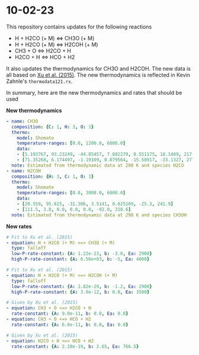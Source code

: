 
# 10-02-23

This repository contains updates for the following reactions
- H + H2CO (+ M) <=> CH3O (+ M)
- H + H2CO (+ M) <=> H2COH (+ M)
- CH3 + O <=> H2CO + H
- H2CO + H <=> HCO + H2

It also updates the thermodynamics for CH3O and H2COH. The new data is all based on [Xu et al. (2015)](https://doi.org/10.1021/acs.jpca.5b00553). The new thermodynamics is reflected in Kevin Zahnle's `thermodata121.rx`.

In summary, here are the new thermodynamics and rates that should be used

**New thermodynamics**

```yaml
- name: CH3O
  composition: {C: 1, H: 3, O: 1}
  thermo:
    model: Shomate
    temperature-ranges: [0.0, 1200.0, 6000.0]
    data:
    - [5.193767, 93.23249, -44.85457, 7.882279, 0.551175, 18.1409, 217.5163]
    - [71.35268, 6.174497, -1.19109, 0.079564, -15.58917, -33.1327, 277.368]
  note: Estimated from thermodynamic data at 298 K and species H2CO
- name: H2COH
  composition: {H: 3, C: 1, O: 1}
  thermo:
    model: Shomate
    temperature-ranges: [0.0, 3000.0, 6000.0]
    data:
    - [20.559, 95.615, -31.306, 3.5141, 0.025109, -25.3, 241.9]
    - [111.5, 3.0, 0.0, 0.0, 0.0, -92.0, 310.6]
  note: Estimated from thermodynamic data at 298 K and species CH3OH
```

**New rates**

```yaml
# Fit to Xu et al. (2015)
- equation: H + H2CO (+ M) <=> CH3O (+ M)
  type: falloff
  low-P-rate-constant: {A: 1.22e-23, b: -3.0, Ea: 2900}
  high-P-rate-constant: {A: 6.56e+03, b: -5, Ea: 4000}

# Fit to Xu et al. (2015)
- equation: H + H2CO (+ M) <=> H2COH (+ M)
  type: falloff
  low-P-rate-constant: {A: 2.82e-29, b: -1.2, Ea: 2900}
  high-P-rate-constant: {A: 3.0e-12, b: 0.0, Ea: 3500}

# Given by Xu et al. (2015)
- equation: CH3 + O <=> H2CO + H
  rate-constant: {A: 9.0e-11, b: 0.0, Ea: 0.0}
- equation: CH3 + O <=> HCO + H2
  rate-constant: {A: 6.0e-11, b: 0.0, Ea: 0.0}

# Given by Xu et al. (2015)
- equation: H2CO + H <=> HCO + H2
  rate-constant: {A: 2.28e-19, b: 2.65, Ea: 766.5}
```
